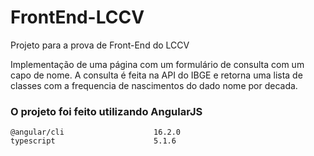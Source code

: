 # FrontEnd-LCCV
Projeto para a prova de Front-End do LCCV

Implementação de uma página com um formulário de consulta com um capo de nome. A consulta é feita na API do IBGE e retorna uma lista de classes com a frequencia de nascimentos do dado nome por decada.

### O projeto foi feito utilizando AngularJS</br>
`@angular/cli                    16.2.0`</br>
`typescript                      5.1.6`
